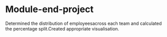 # Module-end-project
Determined the distribution of employeesacross each team and calculated the percentage split.Created appropriate visualisation.
